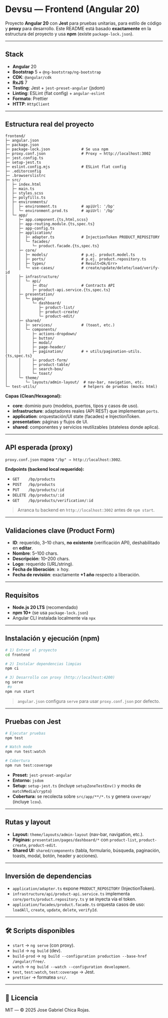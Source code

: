 # Devsu — Frontend (Angular 20)

Proyecto **Angular 20** con **Jest** para pruebas unitarias, para estilo de código y **proxy** para desarrollo. Este README está basado **exactamente** en la estructura del proyecto y usa **npm** (existe `package-lock.json`).

---

## Stack

* **Angular** 20
* **Bootstrap** 5 + `@ng-bootstrap/ng-bootstrap`
* **CDK**: `@angular/cdk`
* **RxJS** 7
* **Testing**: Jest + `jest-preset-angular` (jsdom)
* **Linting**: ESLint (flat config) + `angular-eslint`
* **Formato**: Prettier
* **HTTP**: `HttpClient`

---

## Estructura real del proyecto

```
frontend/
├─ angular.json
├─ package.json
├─ package-lock.json              # Se usa npm
├─ proxy.conf.json                # Proxy → http://localhost:3002
├─ jest.config.ts
├─ setup-jest.ts
├─ eslint.config.mjs              # ESLint flat config
├─ .editorconfig
├─ .browserslistrc
├─ src/
│  ├─ index.html
│  ├─ main.ts
│  ├─ styles.scss
│  ├─ polyfills.ts
│  ├─ environments/
│  │  ├─ environment.ts           # apiUrl: '/bp'
│  │  └─ environment.prod.ts      # apiUrl: '/bp'
│  └─ app/
│     ├─ app.component.{ts,html,scss}
│     ├─ app-routing.module.{ts,spec.ts}
│     ├─ app-config.ts
│     ├─ application/
│     │  ├─ adapter.ts            # InjectionToken PRODUCT_REPOSITORY
│     │  └─ facades/
│     │     └─ product.facade.{ts,spec.ts}
│     ├─ core/
│     │  ├─ models/               # p.ej. product.model.ts
│     │  ├─ ports/                # p.ej. product.repository.ts
│     │  ├─ types/                # Result<Ok/Err>
│     │  └─ use-cases/            # create/update/delete/load/verify-id
│     ├─ infrastructure/
│     │  └─ api/
│     │     ├─ dto/               # Contracts API
│     │     ├─ product-api.service.{ts,spec.ts}
│     ├─ presentation/
│     │  └─ pages/
│     │     └─ dashboard/
│     │        ├─ product-list/
│     │        ├─ product-create/
│     │        └─ product-edit/
│     ├─ shared/
│     │  ├─ services/             # (toast, etc.)
│     │  └─ components/
│     │     ├─ actions-dropdown/
│     │     ├─ button/
│     │     ├─ modal/
│     │     ├─ page-header/
│     │     ├─ pagination/        # + utils/pagination-utils.{ts,spec.ts}
│     │     ├─ product-form/
│     │     ├─ product-table/
│     │     ├─ search-box/
│     │     └─ toast/
│     └─ theme/
│        └─ layouts/admin-layout/  # nav-bar, navigation, etc.
└─ test-utils/                     # helpers de pruebas (mocks html)
```

**Capas (Clean/Hexagonal):**

* **core**: dominio puro (modelos, puertos, tipos y casos de uso).
* **infrastructure**: adaptadores reales (API REST) que implementan `ports`.
* **application**: orquestación/UI state (facades) e InjectionToken.
* **presentation**: páginas y flujos de UI.
* **shared**: componentes y servicios reutilizables (stateless donde aplica).

---

## API esperada (proxy)

`proxy.conf.json` mapea `"/bp" → http://localhost:3002`.

**Endpoints (backend local requerido):**

* `GET    /bp/products`
* `POST   /bp/products`
* `PUT    /bp/products/:id`
* `DELETE /bp/products/:id`
* `GET    /bp/products/verification/:id`

> Arranca tu backend en `http://localhost:3002` antes de `npm start`.

---

## Validaciones clave (Product Form)

* **ID**: requerido, 3–10 chars, **no existente** (verificación API), deshabilitado en **editar**.
* **Nombre**: 5–100 chars.
* **Descripción**: 10–200 chars.
* **Logo**: requerido (URL/string).
* **Fecha de liberación**: ≥ hoy.
* **Fecha de revisión**: exactamente **+1 año** respecto a liberación.

---

## Requisitos

* **Node.js 20 LTS** (recomendado)
* **npm 10+** (se usa `package-lock.json`)
* Angular CLI instalada localmente vía `npx`

---

## Instalación y ejecución (npm)

```bash
# 1) Entrar al proyecto
cd frontend

# 2) Instalar dependencias limpias
npm ci

# 3) Desarrollo con proxy (http://localhost:4200)
ng serve
 #o
npm run start


```

> `angular.json` configura `serve` para usar `proxy.conf.json` por defecto.

---

## Pruebas con Jest

```bash
# Ejecutar pruebas
npm test

# Watch mode
npm run test:watch

# Cobertura
npm run test:coverage
```

* **Preset:** `jest-preset-angular`
* **Entorno:** `jsdom`
* **Setup:** `setup-jest.ts` (incluye `setupZoneTestEnv()` y mocks de `matchMedia`/`crypto`)
* **Cobertura:** se recolecta sobre `src/app/**/*.ts` y genera `coverage/` (incluye `lcov`).

---


## Rutas y layout

* **Layout:** `theme/layouts/admin-layout` (nav-bar, navigation, etc.).
* **Páginas:** `presentation/pages/dashboard/*` con `product-list`, `product-create`, `product-edit`.
* **Shared UI:** `shared/components` (tabla, formulario, búsqueda, paginación, toasts, modal, botón, header y acciones).

---

## Inversión de dependencias

* `application/adapter.ts` expone `PRODUCT_REPOSITORY` (InjectionToken).
* `infrastructure/api/product-api.service.ts` implementa `core/ports/product.repository.ts` y se inyecta vía el token.
* `application/facades/product.facade.ts` orquesta casos de uso: `loadAll`, `create`, `update`, `delete`, `verifyId`.

---

## 🛠️ Scripts disponibles

* `start` → `ng serve` (con proxy).
* `build` → `ng build` (dev).
* `build-prod` → `ng build --configuration production --base-href /angular/free/`.
* `watch` → `ng build --watch --configuration development`.
* `test`, `test:watch`, `test:coverage` → Jest.
* `prettier` → formatea `src/`.

---


## 📄 Licencia

MIT — © 2025 Jose Gabriel Chica Rojas.
